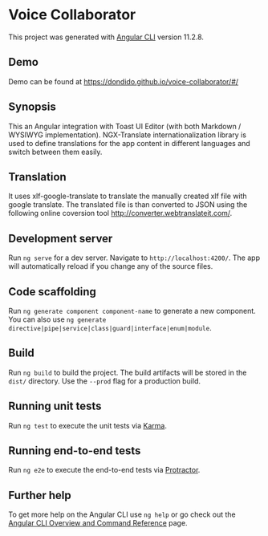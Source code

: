 # Voice Collaborator

This project was generated with [Angular CLI](https://github.com/angular/angular-cli) version 11.2.8.

## Demo

Demo can be found at https://dondido.github.io/voice-collaborator/#/

## Synopsis

This an Angular integration with Toast UI Editor (with both Markdown / WYSIWYG implementation). NGX-Translate internationalization library is used to define translations for the app content in different languages and switch between them easily.

## Translation

It uses xlf-google-translate to translate the manually created xlf file with google translate. The translated file is than converted to JSON using the following online coversion tool http://converter.webtranslateit.com/.


## Development server

Run `ng serve` for a dev server. Navigate to `http://localhost:4200/`. The app will automatically reload if you change any of the source files.

## Code scaffolding

Run `ng generate component component-name` to generate a new component. You can also use `ng generate directive|pipe|service|class|guard|interface|enum|module`.

## Build

Run `ng build` to build the project. The build artifacts will be stored in the `dist/` directory. Use the `--prod` flag for a production build.

## Running unit tests

Run `ng test` to execute the unit tests via [Karma](https://karma-runner.github.io).

## Running end-to-end tests

Run `ng e2e` to execute the end-to-end tests via [Protractor](http://www.protractortest.org/).

## Further help

To get more help on the Angular CLI use `ng help` or go check out the [Angular CLI Overview and Command Reference](https://angular.io/cli) page.
